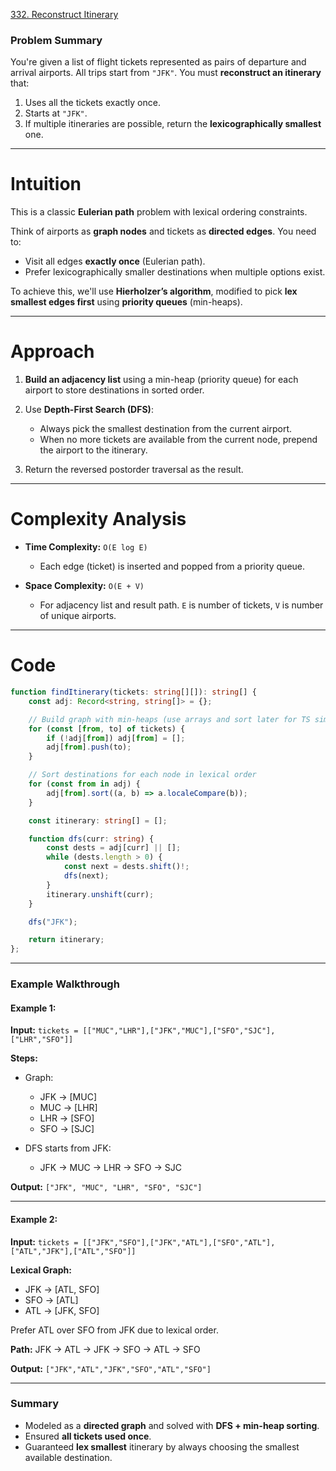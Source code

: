 [332. Reconstruct Itinerary](https://leetcode.com/problems/reconstruct-itinerary/)

### Problem Summary

You're given a list of flight tickets represented as pairs of departure and arrival airports. All trips start from `"JFK"`. You must **reconstruct an itinerary** that:

1. Uses all the tickets exactly once.
2. Starts at `"JFK"`.
3. If multiple itineraries are possible, return the **lexicographically smallest** one.

---

# Intuition

This is a classic **Eulerian path** problem with lexical ordering constraints.

Think of airports as **graph nodes** and tickets as **directed edges**. You need to:
* Visit all edges **exactly once** (Eulerian path).
* Prefer lexicographically smaller destinations when multiple options exist.

To achieve this, we'll use **Hierholzer’s algorithm**, modified to pick **lex smallest edges first** using **priority queues** (min-heaps).

---

# Approach

1. **Build an adjacency list** using a min-heap (priority queue) for each airport to store destinations in sorted order.
2. Use **Depth-First Search (DFS)**:

   * Always pick the smallest destination from the current airport.
   * When no more tickets are available from the current node, prepend the airport to the itinerary.
3. Return the reversed postorder traversal as the result.

---

# Complexity Analysis

* **Time Complexity:** `O(E log E)`

  * Each edge (ticket) is inserted and popped from a priority queue.
* **Space Complexity:** `O(E + V)`

  * For adjacency list and result path. `E` is number of tickets, `V` is number of unique airports.

---

# Code

```ts
function findItinerary(tickets: string[][]): string[] {
    const adj: Record<string, string[]> = {};

    // Build graph with min-heaps (use arrays and sort later for TS simplicity)
    for (const [from, to] of tickets) {
        if (!adj[from]) adj[from] = [];
        adj[from].push(to);
    }

    // Sort destinations for each node in lexical order
    for (const from in adj) {
        adj[from].sort((a, b) => a.localeCompare(b));
    }

    const itinerary: string[] = [];

    function dfs(curr: string) {
        const dests = adj[curr] || [];
        while (dests.length > 0) {
            const next = dests.shift()!;
            dfs(next);
        }
        itinerary.unshift(curr);
    }

    dfs("JFK");

    return itinerary;
};

```

---

### **Example Walkthrough**

#### Example 1:

**Input:**
`tickets = [["MUC","LHR"],["JFK","MUC"],["SFO","SJC"],["LHR","SFO"]]`

**Steps:**

* Graph:

  * JFK → \[MUC]
  * MUC → \[LHR]
  * LHR → \[SFO]
  * SFO → \[SJC]
* DFS starts from JFK:

  * JFK → MUC → LHR → SFO → SJC

**Output:**
`["JFK", "MUC", "LHR", "SFO", "SJC"]`

---

#### Example 2:

**Input:**
`tickets = [["JFK","SFO"],["JFK","ATL"],["SFO","ATL"],["ATL","JFK"],["ATL","SFO"]]`

**Lexical Graph:**

* JFK → \[ATL, SFO]
* SFO → \[ATL]
* ATL → \[JFK, SFO]

Prefer ATL over SFO from JFK due to lexical order.

**Path:**
JFK → ATL → JFK → SFO → ATL → SFO

**Output:**
`["JFK","ATL","JFK","SFO","ATL","SFO"]`

---

### Summary

* Modeled as a **directed graph** and solved with **DFS + min-heap sorting**.
* Ensured **all tickets used once**.
* Guaranteed **lex smallest** itinerary by always choosing the smallest available destination.